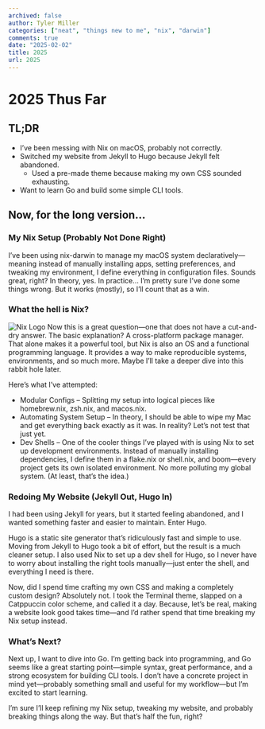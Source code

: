```yaml
---
archived: false
author: Tyler Miller
categories: ["neat", "things new to me", "nix", "darwin"]
comments: true
date: "2025-02-02"
title: 2025
url: 2025
---
```

# 2025 Thus Far

## TL;DR
- I’ve been messing with Nix on macOS, probably not correctly.
- Switched my website from Jekyll to Hugo because Jekyll felt abandoned.
    - Used a pre-made theme because making my own CSS sounded exhausting.
- Want to learn Go and build some simple CLI tools.

## Now, for the long version…

### My Nix Setup (Probably Not Done Right)

I’ve been using nix-darwin to manage my macOS system declaratively—meaning instead of manually installing apps, setting preferences, and tweaking my environment, I define everything in configuration files. Sounds great, right? In theory, yes. In practice… I’m pretty sure I’ve done some things wrong. But it works (mostly), so I’ll count that as a win.

### What the hell is Nix?

![Nix Logo](https://nixos.org/logo/nixos-logo-only-hires.png)
Now this is a great question—one that does not have a cut-and-dry answer. The basic explanation? A cross-platform package manager. That alone makes it a powerful tool, but Nix is also an OS and a functional programming language. It provides a way to make reproducible systems, environments, and so much more. Maybe I’ll take a deeper dive into this rabbit hole later.

Here’s what I’ve attempted:
- Modular Configs – Splitting my setup into logical pieces like homebrew.nix, zsh.nix, and macos.nix.
- Automating System Setup – In theory, I should be able to wipe my Mac and get everything back exactly as it was. In reality? Let’s not test that just yet.
- Dev Shells – One of the cooler things I’ve played with is using Nix to set up development environments. Instead of manually installing dependencies, I define them in a flake.nix or shell.nix, and boom—every project gets its own isolated environment. No more polluting my global system. (At least, that’s the idea.)

### Redoing My Website (Jekyll Out, Hugo In)

I had been using Jekyll for years, but it started feeling abandoned, and I wanted something faster and easier to maintain. Enter Hugo.

Hugo is a static site generator that’s ridiculously fast and simple to use. Moving from Jekyll to Hugo took a bit of effort, but the result is a much cleaner setup. I also used Nix to set up a dev shell for Hugo, so I never have to worry about installing the right tools manually—just enter the shell, and everything I need is there.

Now, did I spend time crafting my own CSS and making a completely custom design? Absolutely not. I took the Terminal theme, slapped on a Catppuccin color scheme, and called it a day. Because, let’s be real, making a website look good takes time—and I’d rather spend that time breaking my Nix setup instead.

### What’s Next?

Next up, I want to dive into Go. I’m getting back into programming, and Go seems like a great starting point—simple syntax, great performance, and a strong ecosystem for building CLI tools. I don’t have a concrete project in mind yet—probably something small and useful for my workflow—but I’m excited to start learning.

I’m sure I’ll keep refining my Nix setup, tweaking my website, and probably breaking things along the way. But that’s half the fun, right?
